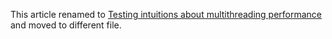 This article renamed to [Testing intuitions about multithreading performance](multithreading-performance.md)
and moved to different file.